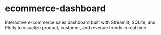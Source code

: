 # ecommerce-dashboard
Interactive e-commerce sales dashboard built with Streamlit, SQLite, and Plotly to visualize product, customer, and revenue trends in real time.
